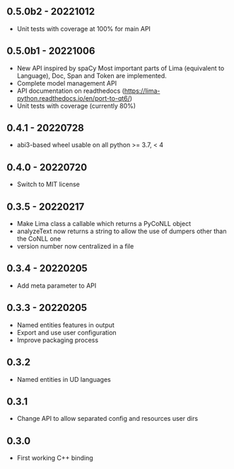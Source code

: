## 0.5.0b2 - 20221012

* Unit tests with coverage at 100% for main API

## 0.5.0b1 - 20221006

* New API inspired by spaCy
  Most important parts of Lima (equivalent to Language), Doc, Span and Token are implemented.
* Complete model management API
* API documentation on readthedocs (https://lima-python.readthedocs.io/en/port-to-qt6/)
* Unit tests with coverage (currently 80%)

## 0.4.1 - 20220728

* abi3-based wheel usable on all python >= 3.7, < 4

## 0.4.0 - 20220720

* Switch to MIT license

## 0.3.5 - 20220217

* Make Lima class a callable which returns a PyCoNLL object
* analyzeText now returns a string to allow the use of dumpers other than the CoNLL one
* version number now centralized in a file

## 0.3.4 - 20220205

* Add meta parameter to API

## 0.3.3 - 20220205

* Named entities features in output
* Export and use user configuration
* Improve packaging process

## 0.3.2

* Named entities in UD languages

## 0.3.1

* Change API to allow separated config and resources user dirs

## 0.3.0

* First working C++ binding
